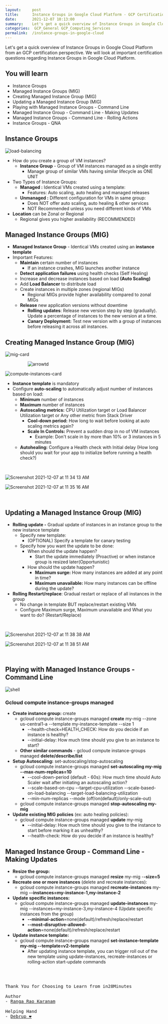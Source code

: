 ```yaml
---
layout:     post
title:      Instance Groups in Google Cloud Platform - GCP Certification Cheat Sheet
date:       2021-12-07 10:13:00
summary:    Let's get a quick overview of Instance Groups in Google Cloud Platform from an GCP certification perspective. We will look at important certification questions regarding Instance Groups in Google Cloud Platform.
categories:  GCP_General GCP_Computing_Services
permalink:  /instance-groups-in-google-cloud
---
```

Let's get a quick overview of Instance Groups in Google Cloud Platform from an GCP certification perspective. We will look at important certification questions regarding Instance Groups in Google Cloud Platform.


## You will learn

- Instance Groups
- Managed Instance Groups (MIG)
- Creating Managed Instance Group (MIG)
- Updating a Managed Instance Group (MIG)
- Playing with Managed Instance Groups - Command Line
- Managed Instance Group - Command Line - Making Updates
- Managed Instance Groups - Command Line - Rolling Actions
- Instance Groups - QNA

## Instance Groups


![load-balancing](https://user-images.githubusercontent.com/57451228/144972763-8b0fb7e4-1e83-40c9-a2cb-cd7bba1b580b.png)



- How do you create a group of VM instances?
  - **Instance Group** - Group of VM instances managed as a single entity
     - Manage group of similar VMs having similar lifecycle as ONE UNIT
- Two Types of Instance Groups:
  - **Managed :** Identical VMs created using a template:
     - Features: Auto scaling, auto healing and managed releases
  - **Unmanaged :** Different configuration for VMs in same group:
     - Does NOT offer auto scaling, auto healing & other services
     - NOT Recommended unless you need different kinds of VMs
- **Location** can be Zonal or Regional
  - Regional gives you higher availability (RECOMMENDED)

## Managed Instance Groups (MIG)

- **Managed Instance Group** - Identical VMs created using an **instance template**
- Important Features:
  - **Maintain** certain number of instances
     - If an instance crashes, MIG launches another instance
  - **Detect application failures** using health checks (Self Healing)
  - Increase and decrease instances based on load **(Auto Scaling)**
  - Add **Load Balancer** to distribute load
  - Create instances in multiple zones (regional MIGs)
     - Regional MIGs provide higher availability compared to zonal MIGs
  - **Release** new application versions without downtime
     - **Rolling updates**: Release new version step by step (gradually). Update a percentage of instances to the new version at a time.
     - **Canary Deployment:** Test new version with a group of instances before releasing it across all instances.

## Creating Managed Instance Group (MIG)

![mig-card](https://user-images.githubusercontent.com/57451228/144974449-71dcde2f-055a-4300-a505-95461fe194bd.png) 

&emsp; &emsp; &emsp; &emsp; ![arrowtd](https://user-images.githubusercontent.com/57451228/144975149-f5a53302-74f2-43d7-9e24-eeebde5861fc.png)

![compute-instances-card](https://user-images.githubusercontent.com/57451228/144974474-f7fce25a-41c6-419d-8a1b-b4624115aa9c.png)


- **Instance template** is mandatory
- Configure **auto-scaling** to automatically adjust number of instances based on load:
  - **Minimum** number of instances
  - **Maximum** number of instances
  - **Autoscaling metrics:** CPU Utilization target or Load Balancer Utilization target or Any other metric from Stack Driver
     - **Cool-down period:** How long to wait before looking at auto scaling metrics again?
     - **Scale In Controls:** Prevent a sudden drop in no of VM instances
        - Example: Don't scale in by more than 10% or 3 instances in 5 minutes
  - **Autohealing:** Configure a Health check with Initial delay (How long should you wait for your app to initialize before running a health check?)

<BR/>

![Screenshot 2021-12-07 at 11 34 13 AM](https://user-images.githubusercontent.com/57451228/144976367-3c9954aa-7e64-4a30-82f7-48cd951be70b.png)


![Screenshot 2021-12-07 at 11 35 16 AM](https://user-images.githubusercontent.com/57451228/144975581-f20fd4a5-ddee-4d35-80dd-076b477a18cf.png)

<BR/>

## Updating a Managed Instance Group (MIG)

- **Rolling update -** Gradual update of instances in an instance group to the new instance template
  - Specify new template:
     - (OPTIONAL) Specify a template for canary testing
  - Specify how you want the update to be done:
     - When should the update happen?
        - Start the update immediately (Proactive) or when instance group is resized later(Opportunistic)
     - How should the update happen?
        - **Maximum surge:** How many instances are added at any point in time?
        - **Maximum unavailable:** How many instances can be offline during the update?
- **Rolling Restart/replace**: Gradual restart or replace of all instances in the group
  - No change in template BUT replace/restart existing VMs
  - Configure Maximum surge, Maximum unavailable and What you want to do? (Restart/Replace)

<BR/>

![Screenshot 2021-12-07 at 11 38 38 AM](https://user-images.githubusercontent.com/57451228/144975880-96c373c6-cbd7-407f-bb13-cb44b974ab74.png)

![Screenshot 2021-12-07 at 11 38 51 AM](https://user-images.githubusercontent.com/57451228/144975891-722f7b49-a04f-4a6a-9d95-787d40ce349a.png)

<BR/>

## Playing with Managed Instance Groups - Command Line

![shell](https://user-images.githubusercontent.com/57451228/144976044-c6ca1c46-e4ec-4fd2-b14c-2616db79cd10.png)


### Gcloud compute instance-groups managed
- **Create instance group:** create
     - gcloud compute instance-groups managed **create** my-mig --zone us-central1-a --template my-instance-template --size 1
        - --health-check=HEALTH_CHECK: How do you decide if an instance is healthy?
        - --initial-delay: How much time should you give to an instance to start?
     - **Other similar commands** - gcloud compute instance-groups managed **delete/describe/list**
- **Setup Autoscaling:** set-autoscaling/stop-autoscaling
     - gcloud compute instance-groups managed **set-autoscaling my-mig --max-num-replicas=10**
        - --cool-down-period (default - 60s): How much time should Auto Scaler wait after initiating an autoscaling action?
        - --scale-based-on-cpu --target-cpu-utilization --scale-based-on-load-balancing --target-load-balancing-utilization
        - --min-num-replicas --mode (off/on(default)/only-scale-out)
     - gcloud compute instance-groups managed **stop-autoscaling my-mig**
- **Update existing MIG policies** (ex: auto healing policies):
     - gcloud compute instance-groups managed **update** my-mig
        - --initial-delay: How much time should you give to the instance to start before marking it as unhealthy?
        - --health-check: How do you decide if an instance is healthy?

## Managed Instance Group - Command Line - Making Updates

- **Resize the group:**
  - gcloud compute instance-groups managed **resize** my-mig -**-size=5**
- **Recreate one or more instances** (delete and recreate instances):
  - gcloud compute instance-groups managed **recreate-instances** my-mig **--instances=my-instance-1,my-instance-2**
- **Update specific instances:**
  - gcloud compute instance-groups managed **update-instances** my-mig --instances=my-instance-3,my-instance-4 (Update specific instances from the group)
     - **--minimal-action**=none(default)/refresh/replace/restart
     - **--most-disruptive-allowed-action**=none(default)/refresh/replace/restart
- **Update instance template:**
  - gcloud compute instance-groups managed **set-instance-template my-mig --template=v2-template**
     - After updating instance template, you can trigger roll out of the new template using update-instances, recreate-instances or rolling-action start-update commands

<BR/>
<BR/>

<pre>
Thank You for Choosing to Learn from in28Minutes

Author
- <a href="https://www.linkedin.com/in/rangakaranam/">Ranga Rao Karanam</a>

Helping Hand
- <a href="https://www.linkedin.com/in/debrup-365/">Debrup ❤️</a>
</pre>

